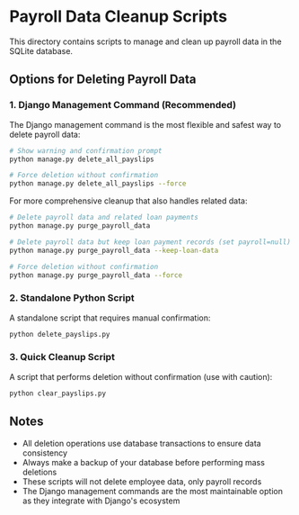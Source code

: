 # Payroll Data Cleanup Scripts

This directory contains scripts to manage and clean up payroll data in the SQLite database.

## Options for Deleting Payroll Data

### 1. Django Management Command (Recommended)

The Django management command is the most flexible and safest way to delete payroll data:

```bash
# Show warning and confirmation prompt
python manage.py delete_all_payslips

# Force deletion without confirmation
python manage.py delete_all_payslips --force
```

For more comprehensive cleanup that also handles related data:

```bash
# Delete payroll data and related loan payments
python manage.py purge_payroll_data

# Delete payroll data but keep loan payment records (set payroll=null)
python manage.py purge_payroll_data --keep-loan-data

# Force deletion without confirmation
python manage.py purge_payroll_data --force
```

### 2. Standalone Python Script

A standalone script that requires manual confirmation:

```bash
python delete_payslips.py
```

### 3. Quick Cleanup Script

A script that performs deletion without confirmation (use with caution):

```bash
python clear_payslips.py
```

## Notes

- All deletion operations use database transactions to ensure data consistency
- Always make a backup of your database before performing mass deletions
- These scripts will not delete employee data, only payroll records
- The Django management commands are the most maintainable option as they integrate with Django's ecosystem 